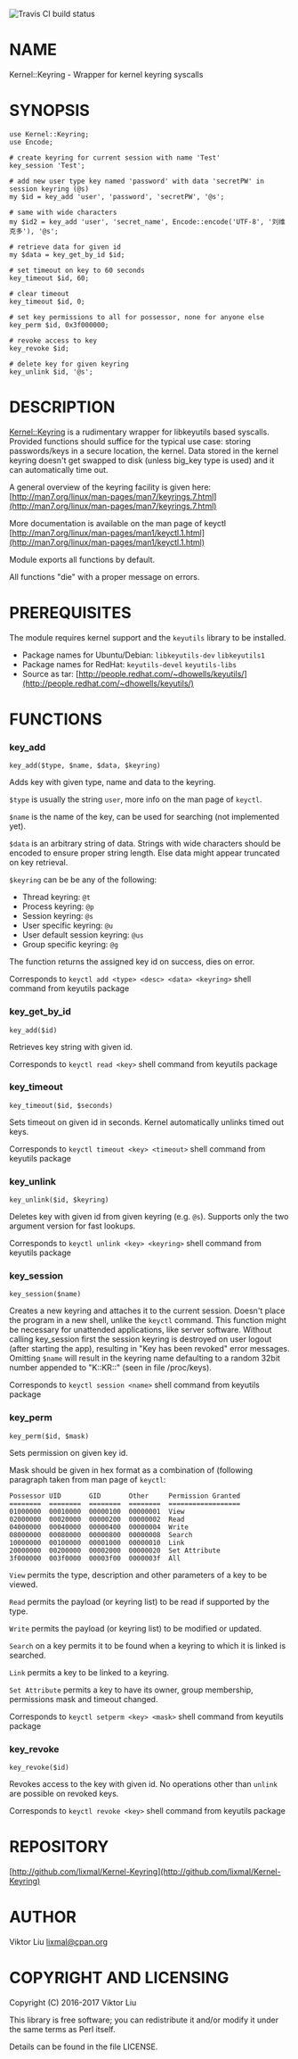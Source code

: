<div>
    <p>
        <img src="https://travis-ci.org/lixmal/Kernel-Keyring.png?branch=master" alt="Travis CI build status">
    </p>
</div>

# NAME

Kernel::Keyring - Wrapper for kernel keyring syscalls

# SYNOPSIS

    use Kernel::Keyring;
    use Encode;

    # create keyring for current session with name 'Test'
    key_session 'Test';

    # add new user type key named 'password' with data 'secretPW' in session keyring (@s)
    my $id = key_add 'user', 'password', 'secretPW', '@s';

    # same with wide characters
    my $id2 = key_add 'user', 'secret_name', Encode::encode('UTF-8', '刘维克多'), '@s';

    # retrieve data for given id
    my $data = key_get_by_id $id;

    # set timeout on key to 60 seconds
    key_timeout $id, 60;

    # clear timeout
    key_timeout $id, 0;

    # set key permissions to all for possessor, none for anyone else
    key_perm $id, 0x3f000000;

    # revoke access to key
    key_revoke $id;

    # delete key for given keyring
    key_unlink $id, '@s';

# DESCRIPTION

[Kernel::Keyring](https://metacpan.org/pod/Kernel::Keyring) is a rudimentary wrapper for libkeyutils based syscalls.
Provided functions should suffice for the typical use case: storing passwords/keys in a secure location, the kernel.
Data stored in the kernel keyring doesn't get swapped to disk (unless big\_key type is used) and it can automatically time out.

A general overview of the keyring facility is given here: [http://man7.org/linux/man-pages/man7/keyrings.7.html](http://man7.org/linux/man-pages/man7/keyrings.7.html)

More documentation is available on the man page of keyctl [http://man7.org/linux/man-pages/man1/keyctl.1.html](http://man7.org/linux/man-pages/man1/keyctl.1.html)

Module exports all functions by default.

All functions "die" with a proper message on errors.

# PREREQUISITES

The module requires kernel support and the `keyutils` library to be installed.

- Package names for Ubuntu/Debian: `libkeyutils-dev` `libkeyutils1`
- Package names for RedHat: `keyutils-devel` `keyutils-libs`
- Source as tar: [http://people.redhat.com/~dhowells/keyutils/](http://people.redhat.com/~dhowells/keyutils/)

# FUNCTIONS

### key\_add

    key_add($type, $name, $data, $keyring)

Adds key with given type, name and data to the keyring.

`$type` is usually the string `user`, more info on the man page of `keyctl`.

`$name` is the name of the key, can be used for searching (not implemented yet).

`$data` is an arbitrary string of data. Strings with wide characters should be encoded to ensure proper string length.
Else data might appear truncated on key retrieval.

`$keyring` can be be any of the following:

- Thread keyring: `@t`
- Process keyring: `@p`
- Session keyring: `@s`
- User specific keyring: `@u`
- User default session keyring: `@us`
- Group specific keyring: `@g`

The function returns the assigned key id on success, dies on error.

Corresponds to `keyctl add <type> <desc> <data> <keyring>` shell command from keyutils package

### key\_get\_by\_id

    key_add($id)

Retrieves key string with given id.

Corresponds to `keyctl read <key>` shell command from keyutils package

### key\_timeout

    key_timeout($id, $seconds)

Sets timeout on given id in seconds. Kernel automatically unlinks timed out keys.

Corresponds to `keyctl timeout <key> <timeout>` shell command from keyutils package

### key\_unlink

    key_unlink($id, $keyring)

Deletes key with given id from given keyring (e.g. `@s`). Supports only the two argument version for fast lookups.

Corresponds to `keyctl unlink <key> <keyring>` shell command from keyutils package

### key\_session

    key_session($name)

Creates a new keyring and attaches it to the current session. Doesn't place the program in a new shell, unlike the `keyctl` command.
This function might be necessary for unattended applications, like server software.
Without calling key\_session first the session keyring is destroyed on user logout (after starting the app), resulting in "Key has been revoked" error messages.
Omitting `$name` will result in the keyring name defaulting to a random 32bit number appended to "K::KR::" (seen in file /proc/keys).

Corresponds to `keyctl session <name>` shell command from keyutils package

### key\_perm

    key_perm($id, $mask)

Sets permission on given key id.

Mask should be given in hex format
as a combination of (following paragraph taken from man page of `keyctl`:

    Possessor UID       GID       Other     Permission Granted
    ========  ========  ========  ========  ==================
    01000000  00010000  00000100  00000001  View
    02000000  00020000  00000200  00000002  Read
    04000000  00040000  00000400  00000004  Write
    08000000  00080000  00000800  00000008  Search
    10000000  00100000  00001000  00000010  Link
    20000000  00200000  00002000  00000020  Set Attribute
    3f000000  003f0000  00003f00  0000003f  All

`View` permits the type, description and other parameters of a key to be viewed.

`Read` permits the payload (or keyring list) to be read if supported by the type.

`Write` permits the payload (or keyring list) to be modified or updated.

`Search` on a key permits it to be found when a keyring to which it is linked is searched.

`Link` permits a key to be linked to a keyring.

`Set Attribute` permits a key to have its owner, group membership, permissions mask and timeout changed.

Corresponds to `keyctl setperm <key> <mask>` shell command from keyutils package

### key\_revoke

    key_revoke($id)

Revokes access to the key with given id. No operations other than `unlink` are possible on revoked keys.

Corresponds to `keyctl revoke <key>` shell command from keyutils package

# REPOSITORY

[http://github.com/lixmal/Kernel-Keyring](http://github.com/lixmal/Kernel-Keyring)

# AUTHOR

Viktor Liu <lixmal@cpan.org>

# COPYRIGHT AND LICENSING

Copyright (C) 2016-2017 Viktor Liu

This library is free software; you can redistribute it and/or modify
it under the same terms as Perl itself.

Details can be found in the file LICENSE.

